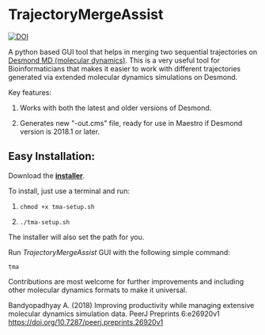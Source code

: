 # TrajectoryMergeAssist

[![DOI](https://zenodo.org/badge/DOI/10.5281/zenodo.1243715.svg)](https://doi.org/10.5281/zenodo.1243715)

A python based GUI tool that helps in merging two sequential trajectories on [Desmond MD (molecular dynamics)](http://www.deshawresearch.com/resources_desmond.html). This is a very useful tool for Bioinformaticians that makes it easier to work with different trajectories generated via extended molecular dynamics simulations on Desmond.

Key features:

1. Works with both the latest and older versions of Desmond.

2. Generates new "-out.cms" file, ready for use in Maestro if Desmond version is 2018.1 or later.

## Easy Installation:

Download the **[installer](https://github.com/avimanyu786/TrajectoryMergeAssist/releases/download/v2.0/tma-setup.sh)**.

To install, just use a terminal and run:

1. `chmod +x tma-setup.sh`

2. `./tma-setup.sh`

The installer will also set the path for you.

Run _TrajectoryMergeAssist_ GUI with the following simple command:

`tma`

Contributions are most welcome for further improvements and including other molecular dynamics formats to make it universal.

Bandyopadhyay A. (2018) Improving productivity while managing extensive molecular dynamics simulation data. PeerJ Preprints 6:e26920v1 https://doi.org/10.7287/peerj.preprints.26920v1
